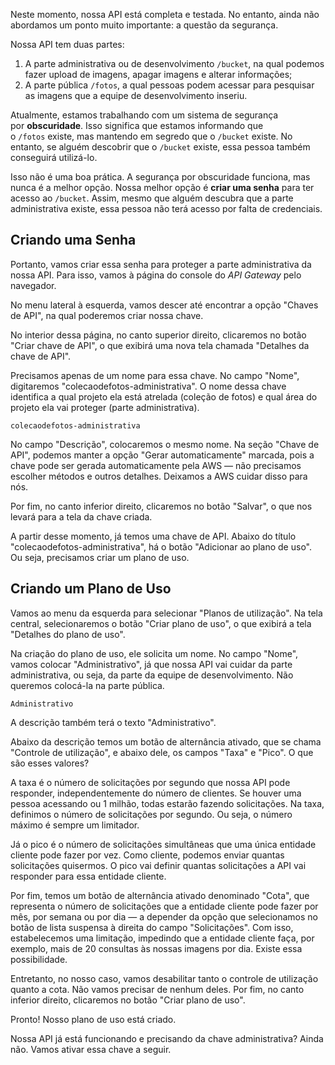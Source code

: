 Neste momento, nossa API está completa e testada. No entanto, ainda não abordamos um ponto muito importante: a questão da segurança.

Nossa API tem duas partes:

1. A parte administrativa ou de desenvolvimento `/bucket`, na qual podemos fazer upload de imagens, apagar imagens e alterar informações;
2. A parte pública `/fotos`, a qual pessoas podem acessar para pesquisar as imagens que a equipe de desenvolvimento inseriu.

Atualmente, estamos trabalhando com um sistema de segurança por **obscuridade**. Isso significa que estamos informando que o `/fotos` existe, mas mantendo em segredo que o `/bucket` existe. No entanto, se alguém descobrir que o `/bucket` existe, essa pessoa também conseguirá utilizá-lo.

Isso não é uma boa prática. A segurança por obscuridade funciona, mas nunca é a melhor opção. Nossa melhor opção é **criar uma senha** para ter acesso ao `/bucket`. Assim, mesmo que alguém descubra que a parte administrativa existe, essa pessoa não terá acesso por falta de credenciais.

## Criando uma Senha

Portanto, vamos criar essa senha para proteger a parte administrativa da nossa API. Para isso, vamos à página do console do _API Gateway_ pelo navegador.

No menu lateral à esquerda, vamos descer até encontrar a opção "Chaves de API", na qual poderemos criar nossa chave.

No interior dessa página, no canto superior direito, clicaremos no botão "Criar chave de API", o que exibirá uma nova tela chamada "Detalhes da chave de API".

Precisamos apenas de um nome para essa chave. No campo "Nome", digitaremos "colecaodefotos-administrativa". O nome dessa chave identifica a qual projeto ela está atrelada (coleção de fotos) e qual área do projeto ela vai proteger (parte administrativa).

```plaintext
colecaodefotos-administrativa
```

No campo "Descrição", colocaremos o mesmo nome. Na seção "Chave de API", podemos manter a opção "Gerar automaticamente" marcada, pois a chave pode ser gerada automaticamente pela AWS — não precisamos escolher métodos e outros detalhes. Deixamos a AWS cuidar disso para nós.

Por fim, no canto inferior direito, clicaremos no botão "Salvar", o que nos levará para a tela da chave criada.

A partir desse momento, já temos uma chave de API. Abaixo do título "colecaodefotos-administrativa", há o botão "Adicionar ao plano de uso". Ou seja, precisamos criar um plano de uso.

## Criando um Plano de Uso

Vamos ao menu da esquerda para selecionar "Planos de utilização". Na tela central, selecionaremos o botão "Criar plano de uso", o que exibirá a tela "Detalhes do plano de uso".

Na criação do plano de uso, ele solicita um nome. No campo "Nome", vamos colocar "Administrativo", já que nossa API vai cuidar da parte administrativa, ou seja, da parte da equipe de desenvolvimento. Não queremos colocá-la na parte pública.

```plaintext
Administrativo
```

A descrição também terá o texto "Administrativo".

Abaixo da descrição temos um botão de alternância ativado, que se chama "Controle de utilização", e abaixo dele, os campos "Taxa" e "Pico". O que são esses valores?

A taxa é o número de solicitações por segundo que nossa API pode responder, independentemente do número de clientes. Se houver uma pessoa acessando ou 1 milhão, todas estarão fazendo solicitações. Na taxa, definimos o número de solicitações por segundo. Ou seja, o número máximo é sempre um limitador.

Já o pico é o número de solicitações simultâneas que uma única entidade cliente pode fazer por vez. Como cliente, podemos enviar quantas solicitações quisermos. O pico vai definir quantas solicitações a API vai responder para essa entidade cliente.

Por fim, temos um botão de alternância ativado denominado "Cota", que representa o número de solicitações que a entidade cliente pode fazer por mês, por semana ou por dia — a depender da opção que selecionamos no botão de lista suspensa à direita do campo "Solicitações". Com isso, estabelecemos uma limitação, impedindo que a entidade cliente faça, por exemplo, mais de 20 consultas às nossas imagens por dia. Existe essa possibilidade.

Entretanto, no nosso caso, vamos desabilitar tanto o controle de utilização quanto a cota. Não vamos precisar de nenhum deles. Por fim, no canto inferior direito, clicaremos no botão "Criar plano de uso".

Pronto! Nosso plano de uso está criado.

Nossa API já está funcionando e precisando da chave administrativa? Ainda não. Vamos ativar essa chave a seguir.